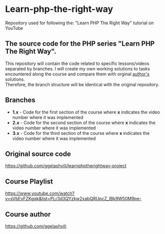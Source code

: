 # Learn-php-the-right-way
Repository used for following the: "Learn PHP The Right Way" tutorial on YouTube

## The source code for the PHP series "Learn PHP The Right Way".

This repository will contain the code related to specific lessons/videos separated by branches. I will create my own working solutions to tasks encountered along the course and compare them with orginal [author's](https://github.com/ggelashvili) solutions. <br>
Therefore, the branch structure will be identical with the original repository.

## Branches
* **1.x** - Code for the first section of the course where **x** indicates the video number where it was implemented
* **2.x** - Code for the second section of the course where **x** indicates the video number where it was implemented
* **3.x** - Code for the third section of the course where **x** indicates the video number where it was implemented

## Original source code
https://github.com/ggelashvili/learnphptherightway-project

## Course Playlist
https://www.youtube.com/watch?v=sVbEyFZKgqk&list=PLr3d3QYzkw2xabQRUpcZ_IBk9W50M9pe-

## Course author
https://github.com/ggelashvili
